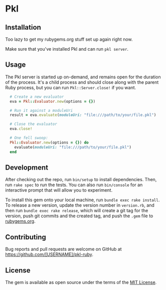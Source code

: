 # Pkl


## Installation

Too lazy to get my rubygems.org stuff set up again right now.

Make sure that you've installed Pkl and can run `pkl server`.

## Usage

The Pkl server is started up on-demand, and remains open for the duration of the process. It's a child process and should close along with the parent Ruby process, but you can run `Pkl::Server.close!` if you want.

```ruby
  # Create a new evaluator
  eva = Pkl::Evaluator.new(options = {})

  # Run it against a moduleUri
  result = eva.evaluate(moduleUri: "file:///path/to/your/file.pkl")

  # Close the evaluator
  eva.close!

  # One fell swoop:
  Pkl::Evaluator.new(options = {}) do
    evaluate(moduleUri: "file:///path/to/your/file.pkl")
  end
```

## Development

After checking out the repo, run `bin/setup` to install dependencies. Then, run `rake spec` to run the tests. You can also run `bin/console` for an interactive prompt that will allow you to experiment.

To install this gem onto your local machine, run `bundle exec rake install`. To release a new version, update the version number in `version.rb`, and then run `bundle exec rake release`, which will create a git tag for the version, push git commits and the created tag, and push the `.gem` file to [rubygems.org](https://rubygems.org).

## Contributing

Bug reports and pull requests are welcome on GitHub at https://github.com/[USERNAME]/pkl-ruby.

## License

The gem is available as open source under the terms of the [MIT License](https://opensource.org/licenses/MIT).
